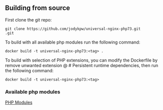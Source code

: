 ## Building from source
First clone the git repo:
```
git clone https://github.com/jodykpw/universal-nginx-php73.git
.git
```

To build with all available php modules run the following command:
```
docker build -t universal-nginx-php73:<tag> .
```

To build with selection of PHP extensions, you can modify the Dockerfile by remove unwanted extension @ # Persistent runtime dependencies, then run the following command:
```
docker build -t universal-nginx-php73:<tag>
```

### Available php modules
[PHP Modules](../docs/php-modules.md)